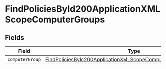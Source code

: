 # FindPoliciesById200ApplicationXMLScopeComputerGroups


## Fields

| Field                                                                                                                                                             | Type                                                                                                                                                              | Required                                                                                                                                                          | Description                                                                                                                                                       |
| ----------------------------------------------------------------------------------------------------------------------------------------------------------------- | ----------------------------------------------------------------------------------------------------------------------------------------------------------------- | ----------------------------------------------------------------------------------------------------------------------------------------------------------------- | ----------------------------------------------------------------------------------------------------------------------------------------------------------------- |
| `computerGroup`                                                                                                                                                   | [FindPoliciesById200ApplicationXMLScopeComputerGroupsComputerGroup](../../models/operations/findpoliciesbyid200applicationxmlscopecomputergroupscomputergroup.md) | :heavy_minus_sign:                                                                                                                                                | N/A                                                                                                                                                               |